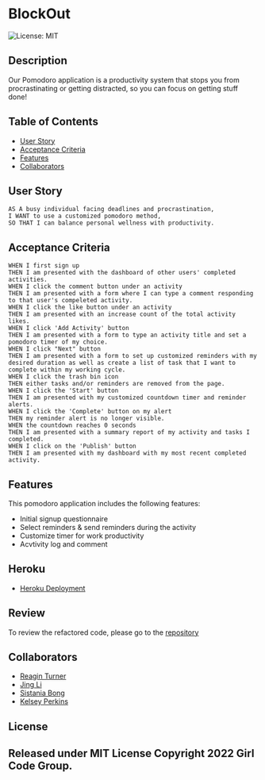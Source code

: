# BlockOut

![License: MIT](https://img.shields.io/badge/License-MIT-yellow.svg)

## Description
Our Pomodoro application is a productivity system that stops you from procrastinating or getting distracted, so you can focus on getting stuff done!


## Table of Contents
- [User Story](#user-story)
- [Acceptance Criteria](#acceptance-criteria)
- [Features](#features)
- [Collaborators](#collaborators)

## User Story
```
AS A busy individual facing deadlines and procrastination, 
I WANT to use a customized pomodoro method,
SO THAT I can balance personal wellness with productivity.
```

## Acceptance Criteria
```
WHEN I first sign up
THEN I am presented with the dashboard of other users' completed activities.
WHEN I click the comment button under an activity 
THEN I am presented with a form where I can type a comment responding to that user's compeleted activity.
WHEN I click the like button under an activity 
THEN I am presented with an increase count of the total activity likes.
WHEN I click 'Add Activity' button
THEN I am presented with a form to type an activity title and set a pomodoro timer of my choice.
WHEN I click "Next" button
THEN I am presented with a form to set up customized reminders with my desired duration as well as create a list of task that I want to complete within my working cycle.
WHEN I click the trash bin icon
THEN either tasks and/or reminders are removed from the page.
WHEN I click the 'Start' button
THEN I am presented with my customized countdown timer and reminder alerts.
WHEN I click the 'Complete' button on my alert
THEN my reminder alert is no longer visible.
WHEN the countdown reaches 0 seconds 
THEN I am presented with a summary report of my activity and tasks I completed. 
WHEN I click on the 'Publish' button
THEN I am presented with my dashboard with my most recent completed activity. 
```

## Features
This pomodoro application includes the following features:
- Initial signup questionnaire
- Select reminders & send reminders during the activity
- Customize timer for work productivity
- Acvtivity log and comment

## Heroku
- <a href="">Heroku Deployment</a>


## Review
To review the refactored code, please go to the [repository](https://github.com/sistaniabong/wellness-app)

## Collaborators

- <a href="https://github.com/Reagintaylor">Reagin Turner</a>  
- <a href="https://github.com/lijing-code">Jing Li</a>   
- <a href="https://github.com/sistaniabong">Sistania Bong</a>  
- <a href="https://github.com/kelseykodes">Kelsey Perkins</a> 

## License
Released under MIT License Copyright 2022 Girl Code Group.
---